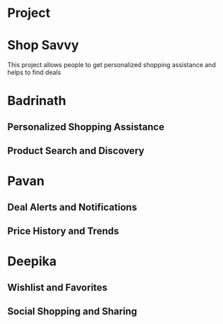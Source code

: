 # Project
# Shop Savvy
This project allows people to get personalized shopping assistance and helps to find deals


# Badrinath
## Personalized Shopping Assistance
## Product Search and Discovery
# Pavan
## Deal Alerts and Notifications
## Price History and Trends
# Deepika
## Wishlist and Favorites
## Social Shopping and Sharing
